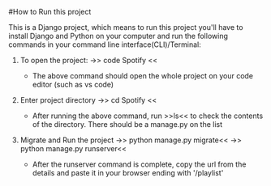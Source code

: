 #How to Run this project

This is a Django project, which means to run this project you'll have to install Django and Python on your computer and run the following commands in your command line interface(CLI)/Terminal:

1. To open the project:
   ->> code Spotify <<
   - The above command should open the whole project on your code editor (such as vs code)

2. Enter project directory
   ->> cd Spotify <<
   - After running the above command, run >>ls<< to check the contents of the directory. There should be a manage.py on the list

3. Migrate and Run the project
   ->> python manage.py migrate<<
   ->> python manage.py runserver<<
   - After the runserver command is complete, copy the url from the details and paste it in your browser ending with '/playlist'
   
